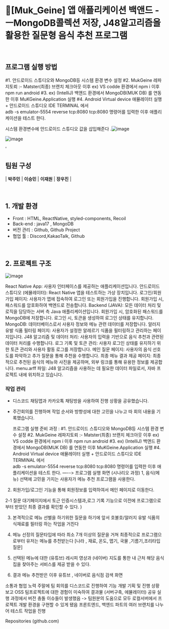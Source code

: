 # 🍟[Muk_Geine] 앱 애플리케이션 백앤드 - ㅡMongoDB콜렉션 저장, J48알고리즘을 활용한 질문형 음식 추천 프로그램 


<br>



## 프로그램 실행 방법 

#1. 안드로이드 스튜디오와 MongoDB등 시스템 환경 변수 설정 
#2. MukGeine 레파지토뢰 :- Matster(최종) 브랜치 체크아웃 이후 ex) VS codde 환경에서 
 npm i   이후  npm run android 
#3.  ex) (IntelliJ) 백앤드 환경에서 MongoDB(MUK DB) 를 연동한 이후 MuKGeine.Application 실행 
#4. Android Virtual device 애뮬레이터 실행 + 안드로이드 스튜디오 IDE  TERMINAL 에서  
 adb -s emulator-5554 reverse tcp:8080 tcp:8080 
명령어를 입력한 이후 애플리케이션을 테스트 한다.


 시스템 환경변수에 안드로이드 스튜디오 값을 삽입해준다 .![image](https://github.com/OpenSource8Team/MukGenie-backend-/assets/108183797/a7650d27-83b1-4f04-adf3-11fba24a8dc9)

 ![image](https://github.com/OpenSource8Team/MukGenie-backend-/assets/108183797/75e4cdcf-ef1e-4e1c-8303-54a06afb1fb4)

 '
## 팀원 구성


| **박주민** | **이승민** | **이재원** | **장우진** |

</div>

<br>

## 1. 개발 환경

- Front : HTML, ReactNative, styled-components, Recoil
- Back-end : java17 , MongoDB
- 버전 관리 : Github, Github Project
- 협업 툴 : Discord,KakaoTalk, Github  
<br>



## 2. 프로젝트 구조

![image](https://github.com/OpenSource8Team/MukGenie-backend-/assets/108183797/caf1a8fc-ba35-4119-a5fe-585c3af07765)

React Native App: 사용자 인터페이스를 제공하는 애플리케이션입니다.
안드로이드 스튜디오 (에뮬레이터): React Native 앱을 테스트하는 가상 장치입니다.
로그인/회원가입 페이지: 사용자가 앱에 접속하여 로그인 또는 회원가입을 진행합니다.
회원가입 시, 패스워드를 암호화하여 백엔드로 전송합니다.
Backend (JAVA): 모든 데이터 처리 및 로직을 담당하는 서버 측 Java 애플리케이션입니다.
회원가입 시, 암호화된 패스워드를 MongoDB에 저장합니다.
로그인 시, 토큰을 생성하여 로그인 상태를 유지합니다.
MongoDB: 데이터베이스로서 사용자 정보와 메뉴 관련 데이터를 저장합니다.
알러지 유발 식품 필터링 페이지: 사용자가 설정한 알레르기 식품을 필터링하고 관리하는 페이지입니다.
J48 알고리즘 및 데이터 처리: 사용자의 입력을 기반으로 음식 추천과 관련된 데이터 처리를 수행합니다.
로그 기록 및 토큰 관리: 사용자 로그인 상태를 유지하기 위한 토큰 관리와 사용자 활동 로그를 저장합니다.
메인 질문 페이지: 사용자의 음식 선호도를 파악하고 추가 질문을 통해 추천을 수행합니다.
최종 메뉴 결과 제공 페이지: 최종적으로 추천된 음식의 메뉴와 사진을 제공하며, 외부 링크를 통해 유용한 정보를 제공합니다.
menu.arff 파일: J48 알고리즘을 사용하는 데 필요한 데이터 파일로서, 자바 프로젝트 내에 위치하고 있습니다.




### 작업 관리

- 디스코드 채팅앱과 카카오톡 채팅방을 사용하여 진행 상황을 공유했습니다.
- 주간회의를 진행하며 작업 순서와 방향성에 대한 고민을 나누고 따 회의 내용을 기록했습니다.

	프로그램 실행 준비 과정 : 
#1. 안드로이드 스튜디오와 MongoDB등 시스템 환경 변수 설정 
#2. MukGeine 레파지토뢰 :- Matster(최종) 브랜치 체크아웃 이후 ex) VS codde 환경에서 
 npm i   이후  npm run android 
#3.  ex) (IntelliJ) 백앤드 환경에서 MongoDB(MUK DB) 를 연동한 이후 MuKGeine.Application 실행 
#4. Android Virtual device 애뮬레이터 실행 + 안드로이드 스튜디오 IDE  TERMINAL 에서  
 adb -s emulator-5554 reverse tcp:8080 tcp:8080 
명령어를 입력한 이후 애플리케이션을 테스트 한다.
—--> 프로그램 실행 화면 (시나리오 과정) 
1, 음식(메뉴) 선택에 고민을 가지는 사용자가 메뉴 추천 프로그램을 사용한다.

2. 회원가입/로그인 기능을 통해 회원정보를 입력하여서 메인 페이지로 이동한다.

2-1 질문 대기페이지에서 토근 인증시스템과,로그 기록 기능으로 이전에 프로그램으로부터 받았던 최종 결과를 확인할 수 있다. )

3. 본격적으로 메뉴 선별을 하기위한 질문을 하기에 앞서 호불호/알러지 유발 식품의         식재료를 필터링 하는 작업을 거친다 

4. 메뉴 선정의 질문타입에 따라 최소 7개 이상의 질문을 거쳐 최종적으로 프로그램으로부터 유저는 메뉴를 추천받는다 [나라 , 재료, 온도, 맵기, 국물 ,기름기,조리타입  질문]

5.  선택된 메뉴에 대한 (유튜브) 레시피 영상과 (네이버) 지도를 통한 내 근처 해당 음식집을 찾아주는 서비스를 제공 받을 수 있다.  


 6. 결과 메뉴 추천받은 이후 유튜브 , 네이버로 음식점 검색 화면 


소통과 협업 노력
주말에 팀 회의를 디스코드로 진행하여 기능 개발 기획 및 진행 상황 보고 
OSS 팀프로젝트에 대한 경험이 미숙하여 결과물 (서버구축, 에뮬레이터) 공유 실행 과정에서 버전 충돌 이슈들이 발생했음 -> 팀원분의 도움으로 모두 로컬서버에서 프로젝트 개발 환경을 구현할 수 있게 됐음
프론트엔드, 백엔드 파트의 여러 브랜치를 나누어 테스트 작업을 진행

Repositories (github.com)



